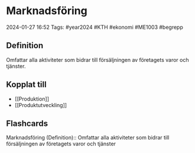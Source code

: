 # Marknadsföring

2024-01-27 16:52
Tags: #year2024 #KTH #ekonomi #ME1003  #begrepp

## Definition

Omfattar alla aktiviteter som bidrar till försäljningen av företagets varor och tjänster.

## Kopplat till

- [[Produktion]]
- [[Produktutveckling]]

## Flashcards

Marknadsföring (Definition):: Omfattar alla aktiviteter som bidrar till försäljningen av företagets varor och tjänster
